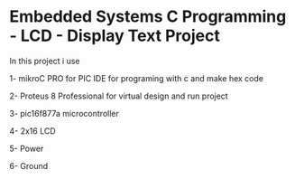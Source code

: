 Embedded Systems C Programming - LCD - Display Text Project
=========================================================================
In this project i use 

1- mikroC PRO for PIC IDE for programing with c and make hex code

2- Proteus 8 Professional for virtual design and run project 

3- pic16f877a microcontroller

4- 2x16 LCD

5- Power

6- Ground
